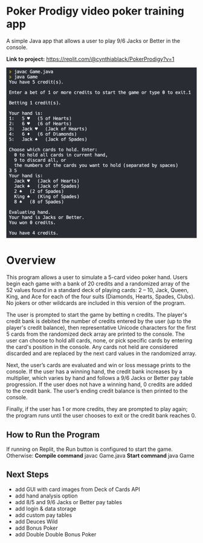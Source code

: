 # Poker Prodigy video poker training app

A simple Java app that allows a user to play 9/6 Jacks or Better in the console.

**Link to project:** https://replit.com/@cynthiablack/PokerProdigy?v=1

![App Preview Image](https://github.com/cynthiablack/pokerprodigy/blob/main/pokerprodigy.png)

# Overview

This program allows a user to simulate a 5-card video poker hand. Users begin each game with a bank of 20 credits and a randomized array of the 52 values found in a standard deck of playing cards: 2 – 10, Jack, Queen, King, and Ace for each of the four suits (Diamonds, Hearts, Spades, Clubs). No jokers or other wildcards are included in this version of the program.

The user is prompted to start the game by betting n credits. The player's credit bank is debited the number of credits entered by the user (up to the player's credit balance), then representative Unicode characters for the first 5 cards from the randomized deck array are printed to the console. The user can choose to hold alll cards, none, or pick specific cards by entering the card's position in the console. Any cards not held are considered discarded and are replaced by the next card values in the randomized array.

Next, the user’s cards are evaluated and win or loss message prints to the console. If the user has a winning hand, the credit bank increases by a multiplier, which varies by hand and follows a 9/6 Jacks or Better pay table progression. If the user does not have a winning hand, 0 credits are added to the credit bank. The user’s ending credit balance is then printed to the console.

Finally, if the user has 1 or more credits, they are prompted to play again; the program runs until the user chooses to exit or the credit bank reaches 0.

## How to Run the Program

If running on Replit, the Run button is configured to start the game. Otherwise:
**Compile command** javac Game.java
**Start command** java Game

## Next Steps

- add GUI with card images from Deck of Cards API
- add hand analysis option
- add 8/5 and 9/6 Jacks or Better pay tables
- add login & data storage
- add custom pay tables
- add Deuces Wild
- add Bonus Poker
- add Double Double Bonus Poker
